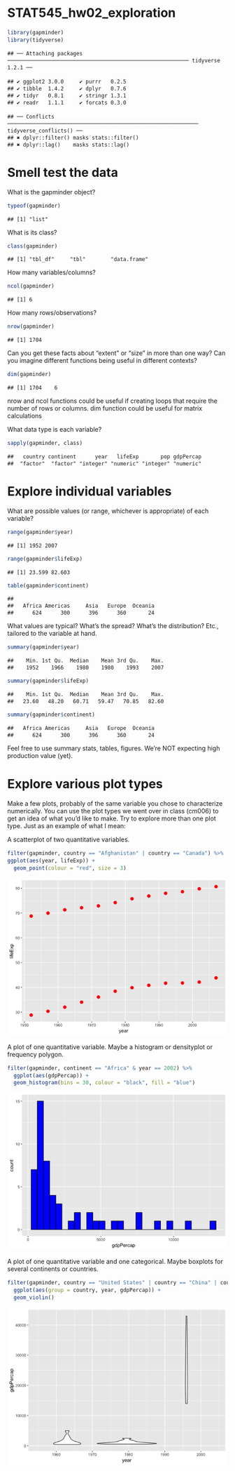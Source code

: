 STAT545\_hw02\_exploration
================

``` r
library(gapminder)
library(tidyverse)
```

    ## ── Attaching packages ────────────────────────────────────────────────────────── tidyverse 1.2.1 ──

    ## ✔ ggplot2 3.0.0     ✔ purrr   0.2.5
    ## ✔ tibble  1.4.2     ✔ dplyr   0.7.6
    ## ✔ tidyr   0.8.1     ✔ stringr 1.3.1
    ## ✔ readr   1.1.1     ✔ forcats 0.3.0

    ## ── Conflicts ───────────────────────────────────────────────────────────── tidyverse_conflicts() ──
    ## ✖ dplyr::filter() masks stats::filter()
    ## ✖ dplyr::lag()    masks stats::lag()

# Smell test the data

What is the gapminder object?

``` r
typeof(gapminder)
```

    ## [1] "list"

What is its class?

``` r
class(gapminder)
```

    ## [1] "tbl_df"     "tbl"        "data.frame"

How many variables/columns?

``` r
ncol(gapminder)
```

    ## [1] 6

How many rows/observations?

``` r
nrow(gapminder)
```

    ## [1] 1704

Can you get these facts about “extent” or “size” in more than one way?
Can you imagine different functions being useful in different contexts?

``` r
dim(gapminder)
```

    ## [1] 1704    6

nrow and ncol functions could be useful if creating loops that require
the number of rows or columns. dim function could be useful for matrix
calculations

What data type is each variable?

``` r
sapply(gapminder, class)
```

    ##   country continent      year   lifeExp       pop gdpPercap 
    ##  "factor"  "factor" "integer" "numeric" "integer" "numeric"

# Explore individual variables

What are possible values (or range, whichever is appropriate) of each
variable?

``` r
range(gapminder$year)
```

    ## [1] 1952 2007

``` r
range(gapminder$lifeExp)
```

    ## [1] 23.599 82.603

``` r
table(gapminder$continent)
```

    ## 
    ##   Africa Americas     Asia   Europe  Oceania 
    ##      624      300      396      360       24

What values are typical? What’s the spread? What’s the distribution?
Etc., tailored to the variable at hand.

``` r
summary(gapminder$year)
```

    ##    Min. 1st Qu.  Median    Mean 3rd Qu.    Max. 
    ##    1952    1966    1980    1980    1993    2007

``` r
summary(gapminder$lifeExp)
```

    ##    Min. 1st Qu.  Median    Mean 3rd Qu.    Max. 
    ##   23.60   48.20   60.71   59.47   70.85   82.60

``` r
summary(gapminder$continent)
```

    ##   Africa Americas     Asia   Europe  Oceania 
    ##      624      300      396      360       24

Feel free to use summary stats, tables, figures. We’re NOT expecting
high production value (yet).

# Explore various plot types

Make a few plots, probably of the same variable you chose to
characterize numerically. You can use the plot types we went over in
class (cm006) to get an idea of what you’d like to make. Try to explore
more than one plot type. Just as an example of what I mean:

A scatterplot of two quantitative variables.

``` r
filter(gapminder, country == "Afghanistan" | country == "Canada") %>% 
ggplot(aes(year, lifeExp)) +
  geom_point(colour = "red", size = 3)
```

![](hw02_data_exploration_files/figure-gfm/unnamed-chunk-10-1.png)<!-- -->

A plot of one quantitative variable. Maybe a histogram or densityplot or
frequency polygon.

``` r
filter(gapminder, continent == "Africa" & year == 2002) %>% 
  ggplot(aes(gdpPercap)) +
  geom_histogram(bins = 30, colour = "black", fill = "blue")
```

![](hw02_data_exploration_files/figure-gfm/unnamed-chunk-11-1.png)<!-- -->

A plot of one quantitative variable and one categorical. Maybe boxplots
for several continents or
countries.

``` r
filter(gapminder, country == "United States" | country == "China" | country == "India") %>% 
  ggplot(aes(group = country, year, gdpPercap)) +
  geom_violin()
```

![](hw02_data_exploration_files/figure-gfm/unnamed-chunk-12-1.png)<!-- -->
